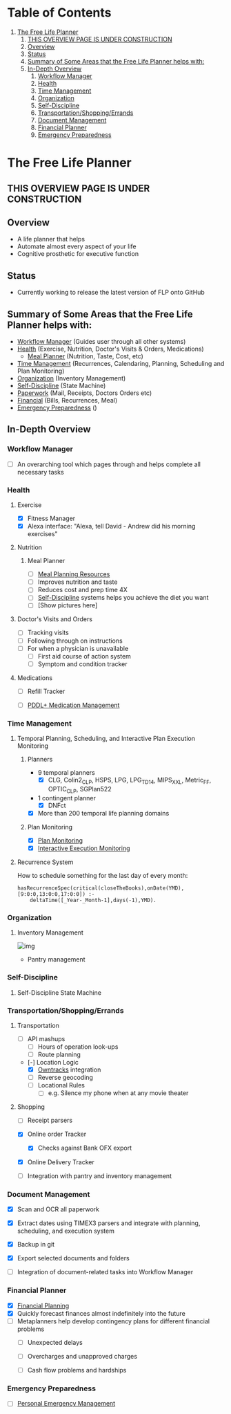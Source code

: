 
# Table of Contents

1.  [The Free Life Planner](#org38384cb)
    1.  [THIS OVERVIEW PAGE IS UNDER CONSTRUCTION](#orgeb402fa)
    2.  [Overview](#orge25508e)
    3.  [Status](#orgf25c8cc)
    4.  [Summary of Some Areas that the Free Life Planner helps with:](#orgec8a47e)
    5.  [In-Depth Overview](#org6b454e6)
        1.  [Workflow Manager](#org2e53847)
        2.  [Health](#orgb968f5a)
        3.  [Time Management](#org94ec4d9)
        4.  [Organization](#orge694dcb)
        5.  [Self-Discipline](#orgc401739)
        6.  [Transportation/Shopping/Errands](#orgf4698d5)
        7.  [Document Management](#org787da4c)
        8.  [Financial Planner](#org62be48c)
        9.  [Emergency Preparedness](#org36622a8)


<a id="org38384cb"></a>

# The Free Life Planner


<a id="orgeb402fa"></a>

## THIS OVERVIEW PAGE IS UNDER CONSTRUCTION


<a id="orge25508e"></a>

## Overview

-   A life planner that helps
-   Automate almost every aspect of your life
-   Cognitive prosthetic for executive function


<a id="orgf25c8cc"></a>

## Status

-   Currently working to release the latest version of FLP onto GitHub


<a id="orgec8a47e"></a>

## Summary of Some Areas that the Free Life Planner helps with:

-   [Workflow Manager](#org2e53847) (Guides user through all other systems)
-   [Health](#orgb968f5a) (Exercise, Nutrition, Doctor's Visits & Orders, Medications)
    -   [Meal Planner](#org0dc3235) (Nutrition, Taste, Cost, etc)
-   [Time Management](#org94ec4d9) (Recurrences, Calendaring, Planning, Scheduling and Plan Monitoring)
-   [Organization](#orge694dcb) (Inventory Management)
-   [Self-Discipline](#orgc401739) (State Machine)
-   [Paperwork](#org787da4c) (Mail, Receipts, Doctors Orders etc)
-   [Financial](#org62be48c) (Bills, Recurrences, Meal)
-   [Emergency Preparedness](#org36622a8) ()


<a id="org6b454e6"></a>

## In-Depth Overview


<a id="org2e53847"></a>

### Workflow Manager

-   [ ] An overarching tool which pages through and helps complete all necessary tasks


<a id="orgb968f5a"></a>

### Health

1.  Exercise

    -   [X] Fitness Manager
    -   [X] Alexa interface: "Alexa, tell David - Andrew did his morning exercises"

2.  Nutrition

    1.  Meal Planner
    
        -   [ ] [Meal Planning Resources](https://frdcsa.org/~andrewdo/WebWiki/MealPlanningResources.html)
        -   [ ] Improves nutrition and taste
        -   [ ] Reduces cost and prep time 4X
        -   [ ] [Self-Discipline](#orgc401739) systems helps you achieve the diet you want
        -   [ ] [Show pictures here]

3.  Doctor's Visits and Orders

    -   [ ] Tracking visits
    -   [ ] Following through on instructions
    -   [ ] For when a physician is unavailable
        -   [ ] First aid course of action system
        -   [ ] Symptom and condition tracker

4.  Medications

    -   [ ] Refill Tracker
    -   [ ] [PDDL+ Medication Management](https://github.com/fareskalaboud/PDDLPlusBenchmarkDomains)


<a id="org94ec4d9"></a>

### Time Management

1.  Temporal Planning, Scheduling, and Interactive Plan Execution Monitoring

    1.  Planners
    
        -   9 temporal planners
            -   [X] CLG, Colin2<sub>CLP</sub>, HSPS, LPG, LPG<sub>TD</sub><sub>1</sub><sub>4</sub>, MIPS<sub>XXL</sub>, Metric<sub>FF</sub>, OPTIC<sub>CLP</sub>, SGPlan522
        -   1 contingent planner
            -   [X] DNFct
        -   [X] More than 200 temporal life planning domains
    
    2.  Plan Monitoring
    
        -   [X] [Plan Monitoring](https://github.com/aindilis/plan-monitor#readme)
        -   [X] [Interactive Execution Monitoring](https://frdcsa.org/~andrewdo/iem2-3.mp4)

2.  Recurrence System

    How to schedule something for the last day of every month:
    
        hasRecurrenceSpec(critical(closeTheBooks),onDate(YMD),[9:0:0,13:0:0,17:0:0]) :-
        	deltaTime([_Year-_Month-1],days(-1),YMD).


<a id="orge694dcb"></a>

### Organization

1.  Inventory Management

    ![img](https://frdcsa.org/~andrewdo/projects/flp-screencaps/14.jpg)
    
    -   Pantry management


<a id="orgc401739"></a>

### Self-Discipline

1.  Self-Discipline State Machine


<a id="orgf4698d5"></a>

### Transportation/Shopping/Errands

1.  Transportation

    -   [ ] API mashups
        -   [ ] Hours of operation look-ups
        -   [ ] Route planning
    -   [-] Location Logic
        -   [X] [Owntracks](https://owntracks.org/) integration
        -   [ ] Reverse geocoding
        -   [ ] Locational Rules
            -   [ ] e.g. Silence my phone when at any movie theater

2.  Shopping

    -   [ ] Receipt parsers
    -   [X] Online order Tracker
        -   [X] Checks against Bank OFX export
    -   [X] Online Delivery Tracker
    -   [ ] Integration with pantry and inventory management


<a id="org787da4c"></a>

### Document Management

-   [X] Scan and OCR all paperwork
-   [X] Extract dates using TIMEX3 parsers and integrate with planning,
    scheduling, and execution system
-   [X] Backup in git
-   [X] Export selected documents and folders
-   [ ] Integration of document-related tasks into Workflow Manager


<a id="org62be48c"></a>

### Financial Planner

-   [X] [Financial Planning](https://github.com/aindilis/financial-planning#readme)
-   [X] Quickly forecast finances almost indefinitely into the future
-   [ ] Metaplanners help develop contingency plans for different financial problems
    -   [ ] Unexpected delays
    -   [ ] Overcharges and unapproved charges
    -   [ ] Cash flow problems and hardships


<a id="org36622a8"></a>

### Emergency Preparedness

-   [ ] [Personal Emergency Management](https://frdcsa.org/~andrewdo/ontolog-20220410-reduced.mp4)

